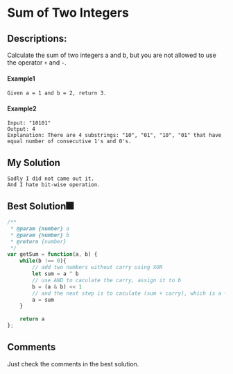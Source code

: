 # Sum of Two Integers

## Descriptions: 
Calculate the sum of two integers a and b, but you are not allowed to use the operator `+` and `-`.

#### Example1
```
Given a = 1 and b = 2, return 3.
```

#### Example2
```
Input: "10101"
Output: 4
Explanation: There are 4 substrings: "10", "01", "10", "01" that have equal number of consecutive 1's and 0's.
```

## My Solution
```
Sadly I did not came out it.
And I hate bit-wise operation.
```

## Best Solution🎆
```javascript
/**
 * @param {number} a
 * @param {number} b
 * @return {number}
 */
var getSum = function(a, b) {
    while(b !== 0){
        // add two numbers without carry using XOR
        let sum = a ^ b
        // use AND to caculate the carry, assign it to b
        b = (a & b) << 1
        // and the next step is to caculate (sum + carry), which is a + b again
        a = sum
    }
    
    return a
};
```

## Comments
Just check the comments in the best solution.





